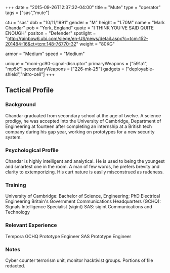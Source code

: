 +++
date = "2015-09-26T12:37:32-04:00"
title = "Mute"
type = "operator"
tags = ["sas","mute"]

ctu = "sas"
dob = "10/11/1991"
gender = "M"
height = "1.70M"
name = "Mark Chandar"
pob = "York, England"
quote = "I THINK YOU'VE SAID QUITE ENOUGH"
positon = "Defender"
spotlight = "http://rainbow6.ubi.com/siege/en-US/news/detail.aspx?c=tcm:152-201484-16&ct=tcm:148-76770-32"
weight = "80KG"

armor = "Medium"
speed = "Medium"

unique = "moni-gc90-signal-disruptor"
primaryWeapons = ["591a1", "mp5k"]
secondaryWeapons = ["226-mk-25"]
gadgets = ["deployable-shield","nitro-cell"]
+++

## Tactical Profile

### Background

Chandar graduated from secondary school at the age of twelve. A science prodigy, he was accepted into the University of Cambridge, Department of Engineering at fourteen after completing an internship at a British tech company during his gap year, working on prototypes for a new security system.

### Psychological Profile

Chandar is highly intelligent and analytical. He is used to being the youngest and smartest one in the room. A man of few words, he prefers brevity and clarity to extemporizing. His curt nature is easily misconstrued as rudeness.

### Training

University of Cambridge: Bachelor of Science, Engineering;
PhD Electrical Engineering
Britain's Government Communications Headquarters (GCHQ): Signals Intelligence Specialist (sigint)
SAS: sigint Communications and Technology

### Relevant Experience

Tempora
GCHQ Prototype Engineer
SAS Prototype Engineer

### Notes

Cyber counter terrorism unit, monitor hacktivist groups.
Portions of file redacted.

